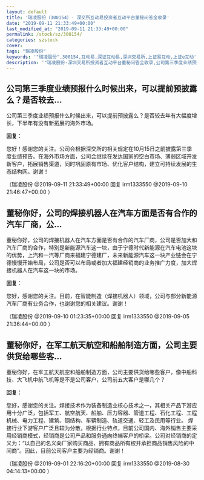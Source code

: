 ```yaml
---
layout: default
title: '瑞凌股份（300154）- 深交所互动易投资者互动平台董秘问答全收录'
date: "2019-09-11 21:33:49+00:00"
last_modified_at: "2019-09-11 21:33:49+00:00"
permalink: /stock/sz/300154/
categories: szstock
cover: 
tags: "瑞凌股份"
keywords: '"瑞凌股份",300154,互动易,深证互动易,深圳交易所,上证易互动,上证e互动'
description: '"瑞凌股份-深圳交易所投资者互动平台董秘问答全收录,公司第三季度业绩预报什么时候出来，可以提前预披露么？是否较去年有大幅度增长，下半年有没有新拓展的海外市场。"'
---
```


## 公司第三季度业绩预报什么时候出来，可以提前预披露么？是否较去...

公司第三季度业绩预报什么时候出来，可以提前预披露么？是否较去年有大幅度增长，下半年有没有新拓展的海外市场。

**回复**：

您好！感谢您的关注。公司会根据深交所的相关规定在10月15日之前披露第三季度业绩预告。在海外市场方面，公司会继续在发达国家的空白市场、薄弱区域开发新客户，拓展销售渠道，同时巩固原有市场、优化客户结构，建立可持续发展的生态结构网。谢谢！ 

（瑞凌股份  @2019-09-11 21:33:49+00:00 回复 irm1333550  @2019-09-10 21:46:47+00:00 ）

## 董秘你好，公司的焊接机器人在汽车方面是否有合作的汽车厂商，公...

董秘你好，公司的焊接机器人在汽车方面是否有合作的汽车厂商，公司是否加大和汽车厂商的合作，特别是新能源汽车这一块，由于宁德时代新能源在汽车电池这块的优势，上汽和一汽等厂商来福建宁德建厂，未来新能源汽车这一块产业链会在宁德慢慢开始布局，公司是否可以布局或者加大福建经销商的业务推广力度，加大焊接机器人在汽车这一块的市场。

**回复**：

您好，感谢您的关注。目前，在智能制造（焊接机器人）领域，公司与部分新能源汽车厂商有业务合作，也谢谢您的相关建议。谢谢！ 

（瑞凌股份  @2019-09-10 01:23:35+00:00 回复 irm1333550  @2019-09-05 21:36:44+00:00 ）

## 董秘你好，在军工航天航空和船舶制造方面，公司主要供货给哪些客...

董秘你好，在军工航天航空和船舶制造方面，公司主要供货给哪些客户，像中船科技、大飞机中航飞机等是不是公司客户，公司前五大客户是哪几个？

**回复**：

您好，感谢您的关注。焊接技术作为装备制造业核心技术之一，其相关产品下游应用十分广泛，包括军工、航空航天、船舶、压力容器、管道工程、石化工程、工程机械、电力工程、建筑、钢结构、车辆制造、轨道交通、轻工及民用等行业。
焊接行业下游客户广泛且较为分散，根据行业特点，目前公司国内、海外销售主要采用经销商模式，经销商是公司产品和服务通向终端客户的桥梁。公司对经销商的定义为：“以自己的名义向厂家购买商品、拥有商品所有权并承担商品销售风险的中间商”。因此，目前公司客户主要为经销商。谢谢！ 

（瑞凌股份  @2019-09-01 22:16:20+00:00 回复 irm1333550  @2019-08-30 04:14:13+00:00 ）

